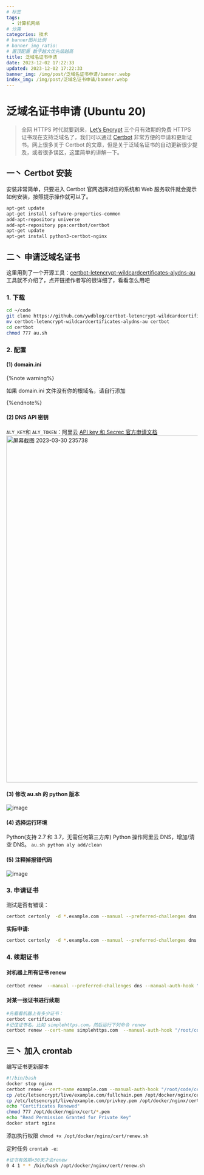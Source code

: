 ```yaml
---
# 标签
tags:
  - 计算机网络
# 分类
categories: 技术
# banner图片比例
# banner_img_ratio:
# 置顶配置 数字越大优先级越高
title: 泛域名证书申请
date: 2023-12-02 17:22:33
updated: 2023-12-02 17:22:33
banner_img: /img/post/泛域名证书申请/banner.webp
index_img: /img/post/泛域名证书申请/banner.webp
---
```


# 泛域名证书申请 (Ubuntu 20)

> 全网 HTTPS 时代就要到来，[Let’s Encrypt](https://letsencrypt.org/) 三个月有效期的免费 HTTPS 证书现在支持泛域名了，我们可以通过 [Certbot](https://certbot.eff.org/) 非常方便的申请和更新证书。网上很多关于 Certbot 的文章，但是关于泛域名证书的自动更新很少提及，或者很多误区，这里简单的讲解一下。

## 一丶 Certbot 安装

安装非常简单，只要进入 Certbot 官网选择对应的系统和 Web 服务软件就会提示如何安装，按照提示操作就可以了。

```bash
apt-get update
apt-get install software-properties-common
add-apt-repository universe
add-apt-repository ppa:certbot/certbot
apt-get update
apt-get install python3-certbot-nginx
```

## 二丶 申请泛域名证书

这里用到了一个开源工具：[certbot-letencrypt-wildcardcertificates-alydns-au](https://github.com/ywdblog/certbot-letencrypt-wildcardcertificates-alydns-au)工具就不介绍了，点开链接作者写的很详细了，看看怎么用吧

### 1. 下载

```bash
cd ~/code
git clone https://github.com/ywdblog/certbot-letencrypt-wildcardcertificates-alydns-au
mv certbot-letencrypt-wildcardcertificates-alydns-au certbot
cd certbot
chmod 777 au.sh

```

### 2. 配置

#### (1) domain.ini

{%note warning%}

如果 domain.ini 文件没有你的根域名，请自行添加

{%endnote%}

#### (2) DNS API 密钥

`ALY_KEY`和 `ALY_TOKEN`：阿里云 [API key 和 Secrec 官方申请文档](https://help.aliyun.com/knowledge_detail/38738.html)
<img width="914" alt="屏幕截图 2023-03-30 235738" src="https://user-images.githubusercontent.com/37105637/228915797-20625aa4-5263-4817-9e11-90f7a9484999.png">

#### (3) 修改 au.sh 的 python 版本

![image](https://user-images.githubusercontent.com/37105637/228916010-d1fcf8c3-404b-4d2a-8712-98cbc979b59e.png)

#### (4) 选择运行环境

Python(支持 2.7 和 3.7，无需任何第三方库) Python 操作阿里云 DNS，增加/清空 DNS。
`au.sh python aly add/clean`

#### (5) 注释掉报错代码

![image](https://user-images.githubusercontent.com/37105637/228916235-4e1b4a31-a4c6-4545-8163-17452ceb5d90.png)

### 3. 申请证书

测试是否有错误：

```bash
certbot certonly  -d *.example.com --manual --preferred-challenges dns --dry-run  --manual-auth-hook "/root/code/certbot/au.sh python aly add" --manual-cleanup-hook "/root/code/certbot/au.sh python aly clean"
```

**实际申请:**

```bash
certbot certonly  -d *.example.com --manual --preferred-challenges dns --manual-auth-hook "/root/code/certbot/au.sh python aly add" --manual-cleanup-hook "/root/code/certbot/au.sh python aly clean"
```

### 4. 续期证书

#### 对机器上所有证书 renew

```bash
certbot renew  --manual --preferred-challenges dns --manual-auth-hook "/root/code/certbot/au.sh python aly add" --manual-cleanup-hook "/root/code/certbot/au.sh python aly clean"
```

#### 对某一张证书进行续期

```bash
#先看看机器上有多少证书：
certbot certificates
#记住证书名，比如 simplehttps.com，然后运行下列命令 renew
certbot renew --cert-name simplehttps.com  --manual-auth-hook "/root/code/certbot/au.sh python aly add" --manual-cleanup-hook "/root/code/certbot/au.sh python aly clean"
```

## 三丶 加入 crontab

编写证书更新脚本

```bash
#!/bin/bash
docker stop nginx
certbot renew --cert-name example.com --manual-auth-hook "/root/code/certbot/au.sh python aly add" --manual-cleanup-hook "/root/code/certbot/au.sh python aly clean"
cp /etc/letsencrypt/live/example.com/fullchain.pem /opt/docker/nginx/cert
cp /etc/letsencrypt/live/example.com/privkey.pem /opt/docker/nginx/cert
echo "Certificates Renewed"
chmod 777 /opt/docker/nginx/cert/*.pem
echo "Read Permission Granted for Private Key"
docker start nginx
```

添加执行权限 `chmod +x /opt/docker/nginx/cert/renew.sh`

定时任务 `crontab -e`:

```bash
#证书有效期<30天才会renew
0 4 1 * * /bin/bash /opt/docker/nginx/cert/renew.sh
```

